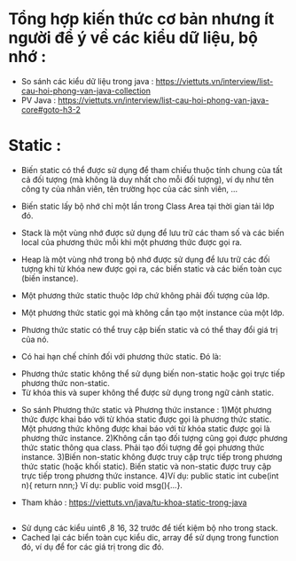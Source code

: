 # Tổng hợp kiến thức cơ bản nhưng ít người để ý về các kiểu dữ liệu, bộ nhớ : 

- So sánh các kiểu dữ liệu trong java : https://viettuts.vn/interview/list-cau-hoi-phong-van-java-collection 
- PV Java : https://viettuts.vn/interview/list-cau-hoi-phong-van-java-core#goto-h3-2 

# Static : 

- Biến static có thể được sử dụng để tham chiếu thuộc tính chung của tất cả đối tượng (mà không là duy nhất cho mỗi đối tượng), ví dụ như tên công ty của nhân viên, tên trường học của các sinh viên, …
- Biến static lấy bộ nhớ chỉ một lần trong Class Area tại thời gian tải lớp đó.
- Stack là một vùng nhớ được sử dụng để lưu trữ các tham số và các biến local của phương thức mỗi khi một phương thức được gọi ra.

- Heap là một vùng nhớ trong bộ nhớ được sử dụng để lưu trữ các đối tượng khi từ khóa new được gọi ra, các biến static và các biến toàn cục (biến instance).

- Một phương thức static thuộc lớp chứ không phải đối tượng của lớp.
- Một phương thức static gọi mà không cần tạo một instance của một lớp.
- Phương thức static có thể truy cập biến static và có thể thay đổi giá trị của nó.

 * Có hai hạn chế chính đối với phương thức static. Đó là:

- Phương thức static không thể sử dụng biến non-static hoặc gọi trực tiếp phương thức non-static.
- Từ khóa this và super không thể được sử dụng trong ngữ cảnh static.

* So sánh Phương thức static và	Phương thức instance : 
1)Một phương thức được khai báo với từ khóa static được gọi là phương thức static.	Một phương thức không được khai báo với từ khóa static được gọi là phương thức instance.
2)Không cần tạo đối tượng cũng gọi được phương thức static thông qua class.	Phải tạo đối tượng để gọi phương thức instance.
3)Biến non-static không được truy cập trực tiếp trong phương thức static (hoặc khối static).	Biến static và non-static được truy cập trực tiếp trong phương thức instance.
4)Ví dụ: public static int cube(int n){ return n*n*n;}	Ví dụ: public void msg(){...}.

- Tham khảo : https://viettuts.vn/java/tu-khoa-static-trong-java  

## 
- Sử dụng các kiểu uint6 ,8 16, 32 trước để tiết kiệm bộ nho trong stack.
- Cached lại các biển toàn cục kiểu dic, array để sử dụng trong function đó, ví dụ để for các giá trị trong dic đó. 